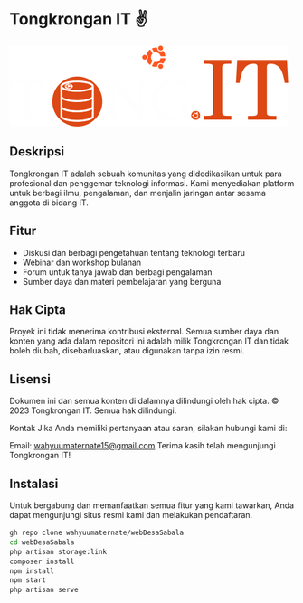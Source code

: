 # Tongkrongan IT ✌

![Logo](public/assets/img/tongitlogo.png)

## Deskripsi
Tongkrongan IT adalah sebuah komunitas yang didedikasikan untuk para profesional dan penggemar teknologi informasi. Kami menyediakan platform untuk berbagi ilmu, pengalaman, dan menjalin jaringan antar sesama anggota di bidang IT.

## Fitur
- Diskusi dan berbagi pengetahuan tentang teknologi terbaru
- Webinar dan workshop bulanan
- Forum untuk tanya jawab dan berbagi pengalaman
- Sumber daya dan materi pembelajaran yang berguna

## Hak Cipta
Proyek ini tidak menerima kontribusi eksternal. Semua sumber daya dan konten yang ada dalam repositori ini adalah milik Tongkrongan IT dan tidak boleh diubah, disebarluaskan, atau digunakan tanpa izin resmi.

## Lisensi
Dokumen ini dan semua konten di dalamnya dilindungi oleh hak cipta.
© 2023 Tongkrongan IT. Semua hak dilindungi.

Kontak
Jika Anda memiliki pertanyaan atau saran, silakan hubungi kami di:

Email: wahyuumaternate15@gmail.com
Terima kasih telah mengunjungi Tongkrongan IT!

## Instalasi
Untuk bergabung dan memanfaatkan semua fitur yang kami tawarkan, Anda dapat mengunjungi situs resmi kami dan melakukan pendaftaran.

```bash
gh repo clone wahyuumaternate/webDesaSabala
cd webDesaSabala
php artisan storage:link
composer install
npm install
npm start
php artisan serve
